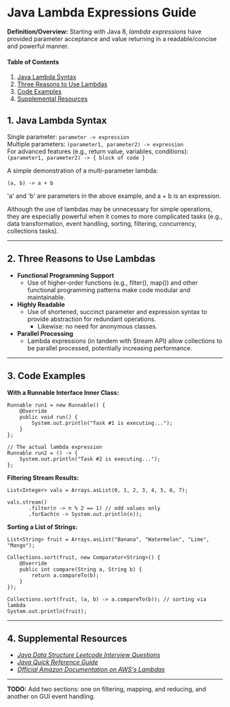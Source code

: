 # Java Lambda Expressions Guide

**Definition/Overview:** Starting with Java 8, *lambda expressions* have provided parameter acceptance and value returning in a readable/concise and powerful manner.

#### Table of Contents
  
1. [Java Lambda Syntax](#lambda-syntax)
2. [Three Reasons to Use Lambdas](#lambda-reasons)
3. [Code Examples](#code-examples)
3. [Supplemental Resources](#supplemental)
  
## 1. <a name="lambda-syntax">Java Lambda Syntax</a>
  
Single parameter: `parameter -> expression`  
Multiple parameters: `(parameter1, parameter2) -> expression`  
For advanced features (e.g., return value, variables, conditions): `(parameter1, parameter2) -> { block of code }`

A simple demonstration of a multi-parameter lambda:
  
`(a, b) -> a + b`
  
'a' and 'b' are parameters in the above example, and a + b is an expression.  

Although the use of lambdas may be unnecessary for simple operations, they are especially powerful when it comes to more complicated tasks (e.g., data transformation, event handling, sorting, filtering, concurrency, collections tasks).
  
<hr />
  
## 2. <a name="lambda-reasons">Three Reasons to Use Lambdas</a>
  
* **Functional Programming Support**
  + Use of higher-order functions (e.g., filter(), map()) and other functional programming patterns make code modular and maintainable.
* **Highly Readable**
  + Use of shortened, succinct parameter and expression syntax to provide abstraction for redundant operations.
    - Likewise: no need for anonymous classes.
* **Parallel Processing**
  + Lambda expressions (in tandem with Stream API) allow collections to be parallel processed, potentially increasing performance.
  
<hr />

## 3. <a name="code-examples">Code Examples</a>
  
**With a Runnable Interface Inner Class:**
  
```
Runnable run1 = new Runnable() {
    @Override
    public void run() {
        System.out.println("Task #1 is executing...");
    }
};

// The actual lambda expression
Runnable run2 = () -> {
    System.out.println("Task #2 is executing...");
};
```
  
**Filtering Stream Results:**
  
```
List<Integer> vals = Arrays.asList(0, 1, 2, 3, 4, 5, 6, 7);

vals.stream()
       .filter(n -> n % 2 == 1) // odd values only
       .forEach(n -> System.out.println(n));
```
  
**Sorting a List of Strings:**
  
```
List<String> fruit = Arrays.asList("Banana", "Watermelon", "Lime", "Mango");

Collections.sort(fruit, new Comparator<String>() {
    @Override
    public int compare(String a, String b) {
        return a.compareTo(b);
    }
});

Collections.sort(fruit, (a, b) -> a.compareTo(b)); // sorting via lambda
System.out.println(fruit);
```
  
<hr />
  
## 4. <a name="supplemental">Supplemental Resources</a>
  
* *[Java Data Structure Leetcode Interview Questions](https://github.com/chaseofthejungle/java-data-structure-leetcode-interview-questions)*
* *[Java Quick Reference Guide](https://github.com/chaseofthejungle/java-quick-reference-guide)*
* *[Official Amazon Documentation on AWS's Lambdas](https://docs.aws.amazon.com/lambda/latest/dg/welcome.html)*
  
<hr />
  
**TODO:** Add two sections: one on filtering, mapping, and reducing, and another on GUI event handling.
